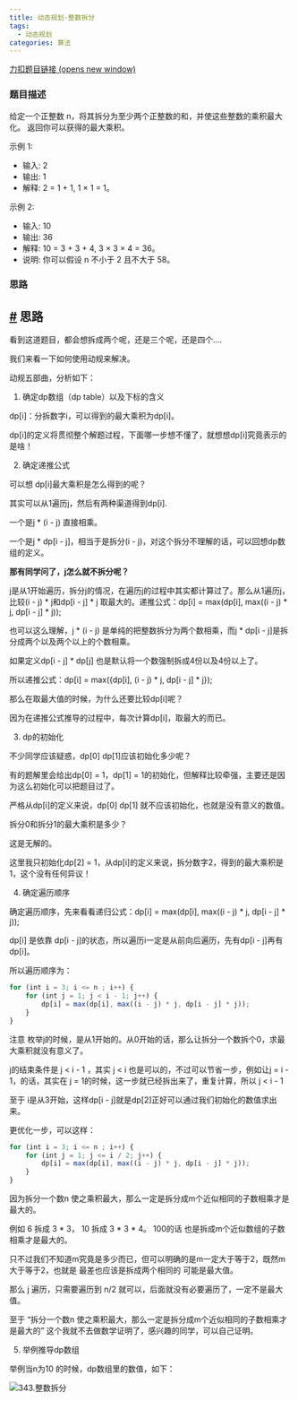 ```yaml
---
title: 动态规划-整数拆分
tags:
  - 动态规划
categories: 算法
---
```

[力扣题目链接 (opens new window)](https://leetcode.cn/problems/integer-break/)
### 题目描述
给定一个正整数 n，将其拆分为至少两个正整数的和，并使这些整数的乘积最大化。 返回你可以获得的最大乘积。

示例 1:

*   输入: 2
*   输出: 1
*   解释: 2 = 1 + 1, 1 × 1 = 1。

示例 2:

*   输入: 10
*   输出: 36
*   解释: 10 = 3 + 3 + 4, 3 × 3 × 4 = 36。
*   说明: 你可以假设 n 不小于 2 且不大于 58。

### 思路
[#](about:blank#%E6%80%9D%E8%B7%AF) 思路
--------------------------------------

看到这道题目，都会想拆成两个呢，还是三个呢，还是四个....

我们来看一下如何使用动规来解决。


动规五部曲，分析如下：

1.  确定dp数组（dp table）以及下标的含义

dp\[i\]：分拆数字i，可以得到的最大乘积为dp\[i\]。

dp\[i\]的定义将贯彻整个解题过程，下面哪一步想不懂了，就想想dp\[i\]究竟表示的是啥！

2.  确定递推公式

可以想 dp\[i\]最大乘积是怎么得到的呢？

其实可以从1遍历j，然后有两种渠道得到dp\[i\].

一个是j \* (i - j) 直接相乘。

一个是j \* dp\[i - j\]，相当于是拆分(i - j)，对这个拆分不理解的话，可以回想dp数组的定义。

**那有同学问了，j怎么就不拆分呢？**

j是从1开始遍历，拆分j的情况，在遍历j的过程中其实都计算过了。那么从1遍历j，比较(i - j) \* j和dp\[i - j\] \* j 取最大的。递推公式：dp\[i\] = max(dp\[i\], max((i - j) \* j, dp\[i - j\] \* j));

也可以这么理解，j \* (i - j) 是单纯的把整数拆分为两个数相乘，而j \* dp\[i - j\]是拆分成两个以及两个以上的个数相乘。

如果定义dp\[i - j\] \* dp\[j\] 也是默认将一个数强制拆成4份以及4份以上了。

所以递推公式：dp\[i\] = max({dp\[i\], (i - j) \* j, dp\[i - j\] \* j});

那么在取最大值的时候，为什么还要比较dp\[i\]呢？

因为在递推公式推导的过程中，每次计算dp\[i\]，取最大的而已。

3.  dp的初始化

不少同学应该疑惑，dp\[0\] dp\[1\]应该初始化多少呢？

有的题解里会给出dp\[0\] = 1，dp\[1\] = 1的初始化，但解释比较牵强，主要还是因为这么初始化可以把题目过了。

严格从dp\[i\]的定义来说，dp\[0\] dp\[1\] 就不应该初始化，也就是没有意义的数值。

拆分0和拆分1的最大乘积是多少？

这是无解的。

这里我只初始化dp\[2\] = 1，从dp\[i\]的定义来说，拆分数字2，得到的最大乘积是1，这个没有任何异议！

4.  确定遍历顺序

确定遍历顺序，先来看看递归公式：dp\[i\] = max(dp\[i\], max((i - j) \* j, dp\[i - j\] \* j));

dp\[i\] 是依靠 dp\[i - j\]的状态，所以遍历i一定是从前向后遍历，先有dp\[i - j\]再有dp\[i\]。

所以遍历顺序为：

```js
for (int i = 3; i <= n ; i++) {
    for (int j = 1; j < i - 1; j++) {
        dp[i] = max(dp[i], max((i - j) * j, dp[i - j] * j));
    }
}

```

注意 枚举j的时候，是从1开始的。从0开始的话，那么让拆分一个数拆个0，求最大乘积就没有意义了。

j的结束条件是 j < i - 1 ，其实 j < i 也是可以的，不过可以节省一步，例如让j = i - 1，的话，其实在 j = 1的时候，这一步就已经拆出来了，重复计算，所以 j < i - 1

至于 i是从3开始，这样dp\[i - j\]就是dp\[2\]正好可以通过我们初始化的数值求出来。

更优化一步，可以这样：

```js
for (int i = 3; i <= n ; i++) {
    for (int j = 1; j <= i / 2; j++) {
        dp[i] = max(dp[i], max((i - j) * j, dp[i - j] * j));
    }
}

``` 

因为拆分一个数n 使之乘积最大，那么一定是拆分成m个近似相同的子数相乘才是最大的。

例如 6 拆成 3 \* 3， 10 拆成 3 \* 3 \* 4。 100的话 也是拆成m个近似数组的子数 相乘才是最大的。

只不过我们不知道m究竟是多少而已，但可以明确的是m一定大于等于2，既然m大于等于2，也就是 最差也应该是拆成两个相同的 可能是最大值。

那么 j 遍历，只需要遍历到 n/2 就可以，后面就没有必要遍历了，一定不是最大值。

至于 “拆分一个数n 使之乘积最大，那么一定是拆分成m个近似相同的子数相乘才是最大的” 这个我就不去做数学证明了，感兴趣的同学，可以自己证明。

5.  举例推导dp数组

举例当n为10 的时候，dp数组里的数值，如下：

![343.整数拆分](https://code-thinking-1253855093.file.myqcloud.com/pics/20210104173021581.png)